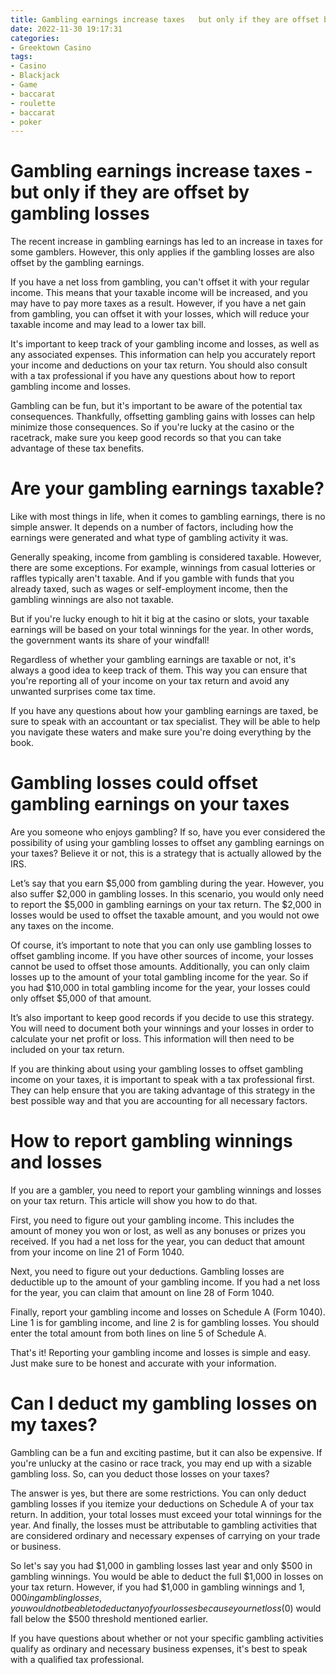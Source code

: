 ```yaml
---
title: Gambling earnings increase taxes   but only if they are offset by gambling losses
date: 2022-11-30 19:17:31
categories:
- Greektown Casino
tags:
- Casino
- Blackjack
- Game
- baccarat
- roulette
- baccarat
- poker
---
```



#  Gambling earnings increase taxes - but only if they are offset by gambling losses

The recent increase in gambling earnings has led to an increase in taxes for some gamblers. However, this only applies if the gambling losses are also offset by the gambling earnings.

If you have a net loss from gambling, you can't offset it with your regular income. This means that your taxable income will be increased, and you may have to pay more taxes as a result. However, if you have a net gain from gambling, you can offset it with your losses, which will reduce your taxable income and may lead to a lower tax bill.

It's important to keep track of your gambling income and losses, as well as any associated expenses. This information can help you accurately report your income and deductions on your tax return. You should also consult with a tax professional if you have any questions about how to report gambling income and losses.

Gambling can be fun, but it's important to be aware of the potential tax consequences. Thankfully, offsetting gambling gains with losses can help minimize those consequences. So if you're lucky at the casino or the racetrack, make sure you keep good records so that you can take advantage of these tax benefits.

#  Are your gambling earnings taxable?

Like with most things in life, when it comes to gambling earnings, there is no simple answer. It depends on a number of factors, including how the earnings were generated and what type of gambling activity it was.

Generally speaking, income from gambling is considered taxable. However, there are some exceptions. For example, winnings from casual lotteries or raffles typically aren't taxable. And if you gamble with funds that you already taxed, such as wages or self-employment income, then the gambling winnings are also not taxable.

But if you're lucky enough to hit it big at the casino or slots, your taxable earnings will be based on your total winnings for the year. In other words, the government wants its share of your windfall!

Regardless of whether your gambling earnings are taxable or not, it's always a good idea to keep track of them. This way you can ensure that you're reporting all of your income on your tax return and avoid any unwanted surprises come tax time.

If you have any questions about how your gambling earnings are taxed, be sure to speak with an accountant or tax specialist. They will be able to help you navigate these waters and make sure you're doing everything by the book.

#  Gambling losses could offset gambling earnings on your taxes

Are you someone who enjoys gambling? If so, have you ever considered the possibility of using your gambling losses to offset any gambling earnings on your taxes? Believe it or not, this is a strategy that is actually allowed by the IRS.

Let’s say that you earn $5,000 from gambling during the year. However, you also suffer $2,000 in gambling losses. In this scenario, you would only need to report the $5,000 in gambling earnings on your tax return. The $2,000 in losses would be used to offset the taxable amount, and you would not owe any taxes on the income.

Of course, it’s important to note that you can only use gambling losses to offset gambling income. If you have other sources of income, your losses cannot be used to offset those amounts. Additionally, you can only claim losses up to the amount of your total gambling income for the year. So if you had $10,000 in total gambling income for the year, your losses could only offset $5,000 of that amount.

It’s also important to keep good records if you decide to use this strategy. You will need to document both your winnings and your losses in order to calculate your net profit or loss. This information will then need to be included on your tax return.

If you are thinking about using your gambling losses to offset gambling income on your taxes, it is important to speak with a tax professional first. They can help ensure that you are taking advantage of this strategy in the best possible way and that you are accounting for all necessary factors.

#  How to report gambling winnings and losses

If you are a gambler, you need to report your gambling winnings and losses on your tax return. This article will show you how to do that.

First, you need to figure out your gambling income. This includes the amount of money you won or lost, as well as any bonuses or prizes you received. If you had a net loss for the year, you can deduct that amount from your income on line 21 of Form 1040.

Next, you need to figure out your deductions. Gambling losses are deductible up to the amount of your gambling income. If you had a net loss for the year, you can claim that amount on line 28 of Form 1040.

Finally, report your gambling income and losses on Schedule A (Form 1040). Line 1 is for gambling income, and line 2 is for gambling losses. You should enter the total amount from both lines on line 5 of Schedule A.

That's it! Reporting your gambling income and losses is simple and easy. Just make sure to be honest and accurate with your information.

#  Can I deduct my gambling losses on my taxes?

Gambling can be a fun and exciting pastime, but it can also be expensive. If you're unlucky at the casino or race track, you may end up with a sizable gambling loss. So, can you deduct those losses on your taxes?

The answer is yes, but there are some restrictions. You can only deduct gambling losses if you itemize your deductions on Schedule A of your tax return. In addition, your total losses must exceed your total winnings for the year. And finally, the losses must be attributable to gambling activities that are considered ordinary and necessary expenses of carrying on your trade or business.

So let's say you had $1,000 in gambling losses last year and only $500 in gambling winnings. You would be able to deduct the full $1,000 in losses on your tax return. However, if you had $1,000 in gambling winnings and $1,000 in gambling losses, you would not be able to deduct any of your losses because your net loss ($0) would fall below the $500 threshold mentioned earlier.

If you have questions about whether or not your specific gambling activities qualify as ordinary and necessary business expenses, it's best to speak with a qualified tax professional.